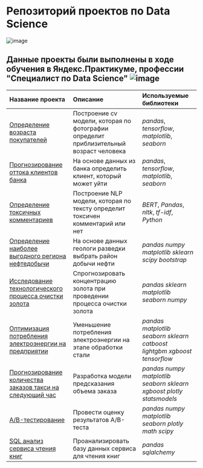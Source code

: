 # Репозиторий проектов по Data Science<br>

![image](https://1.bp.blogspot.com/-VkkqRlyJ8so/XseCugGU9DI/AAAAAAAAAF8/mTA5WFPddBcVu4OUFl9BlTNwqSUK-LSfQCLcBGAsYHQ/s400/what-is-data-science.jpg)

## Данные проекты были выполнены в ходе обучения в Яндекс.Практикуме, профессии "Специалист по Data Science" ![image](https://user-images.githubusercontent.com/43203558/185769093-653331a2-5483-4685-b053-4ab1c525e1f3.png)

| Название проекта | Описание | Используемые библиотеки | 
| :---------------------- | :---------------------- | :---------------------- |
| [Определение возраста покупателей](CVFace) | Построение cv модели, которая по фотографии определит приблизительный возраст человека| *pandas*, *tensorflow*, *matplotlib*, *seaborn*|
| [Прогнозирование оттока клиентов банка](ClientChurn) | На основе данных из банка определить клиент, который может уйти|*pandas*, *tensorflow*, *matplotlib*, *seaborn*|
| [Определение токсичных комментариев](DS_NLP) | Построение NLP модели, которая по тексту определит токсичен комментарий или нет| *BERT*, *Pandas*, *nltk*, *tf-idf*, *Python* |
| [Определение наиболее выгодного региона нефтедобычи](DrillingWell) | На основе данных геологи разведки выбрать район добычи нефти| *pandas* *numpy* *matplotlib* *sklearn* *scipy* *bootstrap* |
| [Исследование технологического процесса очистки золота](GoldRecovery) | Спрогнозировать концентрацию золота при проведении процесса очистки золота| *pandas* *sklearn* *matplotlib* *seaborn* *numpy* |
| [Оптимизация потребления  электроэнергии на предприятии](Metallurgy) | Уменьшение потребления электроэнергии на этапе обработки стали | *pandas* *matplotlib* *seaborn* *sklearn*  *catboost*  *lightgbm*  *xgboost*  *tensorflow* |
| [Прогнозирование количества заказов такси на следующий час](TimeSeries) | Разработка модели предсказания объема заказа| *pandas* *numpy* *matplotlib* *seaborn* *sklearn* *xgboost* *plotly* *statsmodels* |
| [А/B-тестирование ](ABtest) | Провести оценку результатов A/B-теста| *pandas* *numpy* *matplotlib* *seaborn* *plotly* *math* *scipy* |
| [SQL анализ сервиса чтения книг](SQLProject) | Проанализировать базу данных сервиса для чтения книг | *pandas* *sqlalchemy* |

